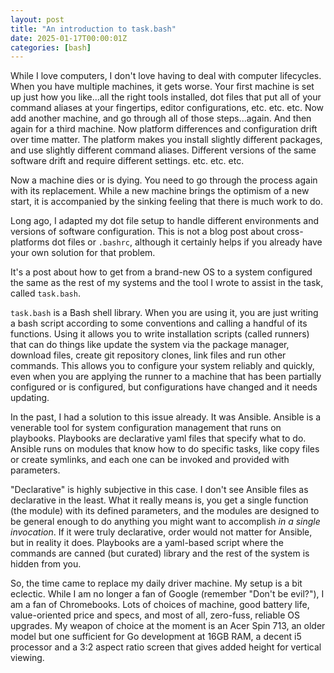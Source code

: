 ```yaml
---
layout: post
title: "An introduction to task.bash"
date: 2025-01-17T00:00:01Z
categories: [bash]
---
```


While I love computers, I don't love having to deal with computer lifecycles.  When you have
multiple machines, it gets worse.  Your first machine is set up just how you like...all the
right tools installed, dot files that put all of your command aliases at your fingertips,
editor configurations, etc. etc. etc.  Now add another machine, and go through all of those
steps...again.  And then again for a third machine.  Now platform differences and
configuration drift over time matter.  The platform makes you install slightly different
packages, and use slightly different command aliases.  Different versions of the same
software drift and require different settings.  etc. etc. etc.

Now a machine dies or is dying.  You need to go through the process again with its
replacement.  While a new machine brings the optimism of a new start, it is accompanied by
the sinking feeling that there is much work to do.

Long ago, I adapted my dot file setup to handle different environments and versions of
software configuration.  This is not a blog post about cross-platforms dot files or
`.bashrc`, although it certainly helps if you already have your own solution for that
problem.

It's a post about how to get from a brand-new OS to a system configured the same as the rest
of my systems and the tool I wrote to assist in the task, called `task.bash`.

`task.bash` is a Bash shell library.  When you are using it, you are just writing a bash
script according to some conventions and calling a handful of its functions.  Using it
allows you to write installation scripts (called runners) that can do things like update the
system via the package manager, download files, create git repository clones, link files and
run other commands.  This allows you to configure your system reliably and quickly, even
when you are applying the runner to a machine that has been partially configured or is
configured, but configurations have changed and it needs updating.

In the past, I had a solution to this issue already.  It was Ansible.  Ansible is a
venerable tool for system configuration management that runs on playbooks.  Playbooks are
declarative yaml files that specify what to do.  Ansible runs on modules that know how to do
specific tasks, like copy files or create symlinks, and each one can be invoked and provided
with parameters.

"Declarative" is highly subjective in this case.  I don't see Ansible files as declarative
in the least.  What it really means is, you get a single function (the module) with its
defined parameters, and the modules are designed to be general enough to do anything you
might want to accomplish *in a single invocation*.  If it were truly declarative, order
would not matter for Ansible, but in reality it does.  Playbooks are a yaml-based script
where the commands are canned (but curated) library and the rest of the system is hidden
from you.

So, the time came to replace my daily driver machine.  My setup is a bit eclectic.  While I
am no longer a fan of Google (remember "Don't be evil?"), I am a fan of Chromebooks.  Lots
of choices of machine, good battery life, value-oriented price and specs, and most of all,
zero-fuss, reliable OS upgrades.  My weapon of choice at the moment is an Acer Spin 713, an
older model but one sufficient for Go development at 16GB RAM, a decent i5 processor and a
3:2 aspect ratio screen that gives added height for vertical viewing.
